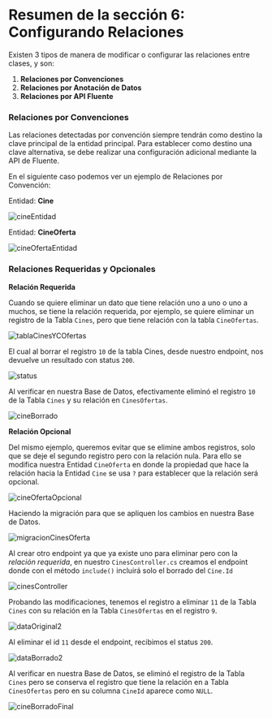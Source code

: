 # Resumen de la sección 6: Configurando Relaciones

Existen 3 tipos de manera de modificar o configurar las relaciones entre clases, y son: 

1. __Relaciones por Convenciones__ 
2. __Relaciones por Anotación de Datos__
3. __Relaciones por API Fluente__

### Relaciones por Convenciones

Las relaciones detectadas por convención siempre tendrán como destino la clave principal de la entidad principal. Para establecer como destino una clave alternativa, se debe realizar una configuración adicional mediante la API de Fluente.

En el siguiente caso podemos ver un ejemplo de Relaciones por Convención: 

Entidad: __Cine__

![cineEntidad](/PeliculasWebAPI/images/cineRelConv.png)

Entidad: __CineOferta__

![cineOfertaEntidad](/PeliculasWebAPI/images/cineOfertaRelConv.png)

### Relaciones Requeridas y Opcionales

__Relación Requerida__

Cuando se quiere eliminar un dato que tiene relación uno a uno o uno a muchos, se tiene la relación requerida, por ejemplo, se quiere eliminar un registro de la Tabla `Cines`, pero que tiene relación con la tabla `CineOfertas`.

![tablaCinesYCOfertas](/PeliculasWebAPI/images/dataOriginal.PNG)

El cual al borrar el registro `10` de la tabla Cines, desde nuestro endpoint, nos devuelve un resultado con status `200`.

![status](/PeliculasWebAPI/images/dataBorrado.PNG)

Al verificar en nuestra Base de Datos, efectivamente eliminó el registro `10` de la Tabla `Cines` y su relación en `CinesOfertas`.

![cineBorrado](/PeliculasWebAPI/images/cineBorradoAfecta.PNG)

__Relación Opcional__

Del mismo ejemplo, queremos evitar que se elimine ambos registros, solo que se deje el segundo registro pero con la relación nula. Para ello se modifica nuestra Entidad `CineOferta` en donde la propiedad que hace la relación hacia la Entidad `Cine` se usa `?` para establecer que la relación será opcional. 

![cineOfertaOpcional](/PeliculasWebAPI/images/cineOfertaOpcional.png)

Haciendo la migración para que se apliquen los cambios en nuestra Base de Datos. 

![migracionCinesOferta](/PeliculasWebAPI/images/migracionCinesOpcional.png)

Al crear otro endpoint ya que ya existe uno para eliminar pero con la _relación requerida_, en nuestro `CinesController.cs` creamos el endpoint donde con el método `include()` incluirá solo el borrado del `Cine.Id`

![cinesController](/PeliculasWebAPI/images/CinesControllerOpcional.png)

Probando las modificaciones, tenemos el registro a eliminar `11` de la Tabla `Cines` con su relación en la Tabla `CinesOfertas` en el registro `9`. 

![dataOriginal2](/PeliculasWebAPI/images/dataOriginal.PNG)

Al eliminar el id `11` desde el endpoint, recibimos el status `200`.

![dataBorrado2](/PeliculasWebAPI/images/dataBorrado2.PNG)

Al verificar en nuestra Base de Datos, se eliminó el registro de la Tabla `Cines` pero se conserva el registro que tiene la relación en a Tabla `CinesOfertas` pero en su columna `CineId` aparece como `NULL`.

![cineBorradoFinal](/PeliculasWebAPI/images/cineBorradoOpcional.PNG)